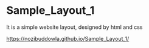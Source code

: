 # Sample_Layout_1
  It is a simple website layout, designed by html and css
  
  https://nozibuddowla.github.io/Sample_Layout_1/
